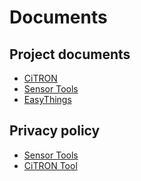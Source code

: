 # Documents

## Project documents

- [CiTRON](https://maginawin.gitbook.io/citron-ble/)
- [Sensor Tools](https://maginawin.gitbook.io/smartsensortools/)
- [EasyThings](https://maginawin.gitbook.io/easythings/)

## Privacy policy

- [Sensor Tools]()
- [CiTRON Tool]()
